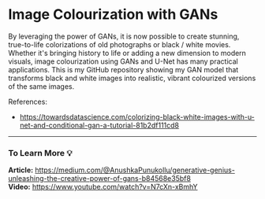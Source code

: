 # Image Colourization with GANs

By leveraging the power of GANs, it is now possible to create stunning, true-to-life colorizations of old photographs or black / white movies. Whether it's bringing history to life or adding a new dimension to modern visuals, image colourization using GANs and U-Net has many practical applications. This is my GitHub repository showing my GAN model that transforms black and white images into realistic, vibrant colourized versions of the same images. 

References: 
* https://towardsdatascience.com/colorizing-black-white-images-with-u-net-and-conditional-gan-a-tutorial-81b2df111cd8


---------

### To Learn More 💡

**Article:** https://medium.com/@AnushkaPunukollu/generative-genius-unleashing-the-creative-power-of-gans-b84568e35bf8                                                           
**Video:** https://www.youtube.com/watch?v=N7cXn-xBmhY
